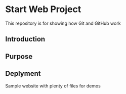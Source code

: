 # Start Web Project

This repository is for showing how Git and GitHub work

## Introduction

## Purpose

## Deplyment

Sample website with plenty of files for demos